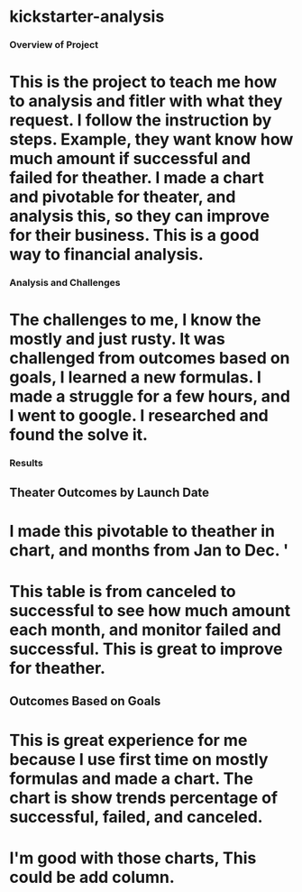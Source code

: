 # kickstarter-analysis
### Overview of Project
# This is the project to teach me how to analysis and fitler with what they request. I follow the instruction by steps. Example, they want know how much amount if successful and failed for theather. I made a chart and pivotable for theater, and analysis this, so they can improve for their business. This is a good way to financial analysis. 
### Analysis and Challenges
# The challenges to me, I know the mostly and just rusty. It was challenged from outcomes based on goals, I learned a new formulas. I made a struggle for a few hours, and I went to google. I researched and found the solve it. 
### Results
## Theater Outcomes by Launch Date 
# I made this pivotable to theather in chart, and months from Jan to Dec. '
# This table is from canceled to successful to see how much amount each month, and monitor failed and successful. This is great to improve for theather.
## Outcomes Based on Goals 
# This is great experience for me because I use first time on mostly formulas and made a chart. The chart is show trends percentage of successful, failed, and canceled. 
# I'm good with those charts, This could be add column.

